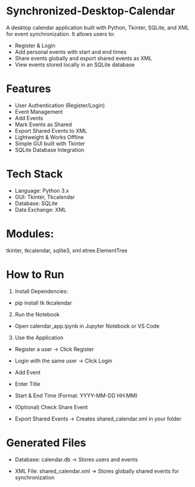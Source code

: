# Synchronized-Desktop-Calendar
A desktop calendar application built with Python, Tkinter, SQLite, and XML for event synchronization. It allows users to:

- Register & Login
- Add personal events with start and end times
- Share events globally and export shared events as XML
- View events stored locally in an SQLite database

# Features
- User Authentication (Register/Login)
- Event Management
- Add Events
- Mark Events as Shared
- Export Shared Events to XML
- Lightweight & Works Offline
- Simple GUI built with Tkinter
- SQLite Database Integration

# Tech Stack

- Language: Python 3.x
- GUI: Tkinter, Tkcalendar
- Database: SQLite
- Data Exchange: XML

# Modules:
tkinter, tkcalendar, sqlite3, xml.etree.ElementTree

# How to Run
1. Install Dependencies:

- pip install tk tkcalendar

2. Run the Notebook

- Open calendar_app.ipynb in Jupyter Notebook or VS Code

3. Use the Application

- Register a user → Click Register

- Login with the same user → Click Login

- Add Event
 - Enter Title
 - Start & End Time (Format: YYYY-MM-DD HH:MM)
 - (Optional) Check Share Event

- Export Shared Events → Creates shared_calendar.xml in your folder

# Generated Files

- Database: calendar.db → Stores users and events

- XML File: shared_calendar.xml → Stores globally shared events for synchronization
